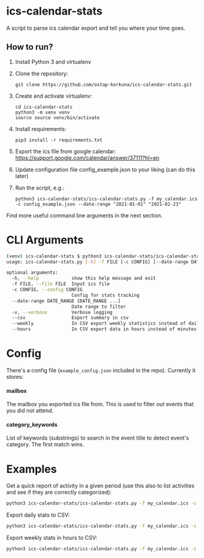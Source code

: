 # ics-calendar-stats
A script to parse ics calendar export and tell you where your time goes.

## How to run?
1. Install Python 3 and virtualenv
2. Clone the repository:
    ```
    git clone https://github.com/ostap-korkuna/ics-calendar-stats.git
    ```
3. Create and activate virtualenv: 
    ```
    cd ics-calendar-stats 
    python3 -m venv venv
    source source venv/bin/activate
    ```
4. Install requirements:
    ```
    pip3 install -r requirements.txt
    ```
5. Export the ics file from google calendar:
https://support.google.com/calendar/answer/37111?hl=en

6. Update configuration file config_example.json to your liking (can do this later) 

7. Run the script, e.g.:
    ```
    python3 ics-calendar-stats/ics-calendar-stats.py -f my_calendar.ics -c config_example.json --date-range "2021-01-01" "2021-01-23"
    ```

Find more useful command line arguments in the next section.

# CLI Arguments

```bash
(venv) ics-calendar-stats $ python3 ics-calendar-stats/ics-calendar-stats.py -h
usage: ics-calendar-stats.py [-h] -f FILE [-c CONFIG] [--date-range DATE_RANGE [DATE_RANGE ...]] [-v] [--csv] [--weekly] [--hours]

optional arguments:
  -h, --help            show this help message and exit
  -f FILE, --file FILE  Input ics file
  -c CONFIG, --config CONFIG
                        Config for stats tracking
  --date-range DATE_RANGE [DATE_RANGE ...]
                        Date range to filter
  -v, --verbose         Verbose logging
  --csv                 Export summary in csv
  --weekly              In CSV export weekly statistics instead of daily
  --hours               In CSV export data in hours instead of minutes
```

# Config

There's a config file (`example_config.json` included in the repo).
Currently it stores:

#### mailbox
The mailbox you exported ics file from. This is used to filter out events that you did not attend. 

#### category_keywords

List of keywords (substrings) to search in the event title to detect event's category. The first match wins.

# Examples

Get a quick report of activity in a given period (use this also to list activities and see if they are correctly categorized):
```bash
python3 ics-calendar-stats/ics-calendar-stats.py -f my_calendar.ics -c config_example.json --date-range "2021-01-01" "2021-01-23"
```

Export daily stats to CSV:
```bash
python3 ics-calendar-stats/ics-calendar-stats.py -f my_calendar.ics -c config_example.json --date-range "2021-01-01" "2021-01-23" --csv > daily_stats.csv
```

Export weekly stats in hours to CSV:
```bash
python3 ics-calendar-stats/ics-calendar-stats.py -f my_calendar.ics -c config_example.json --date-range "2021-01-01" "2021-01-23" --csv --weekly --hours > weekly_stats.csv
```
